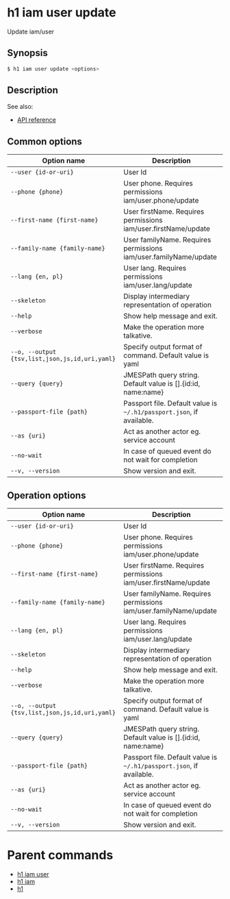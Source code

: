 
# h1 iam user update

Update iam/user

## Synopsis

```bash
$ h1 iam user update <options>
```

## Description

See also:

* [API reference](https://api.hyperone.com/v2/docs#operation/iam_user_update)

## Common options

| Option name                                        | Description                                                              |
| -------------------------------------------------- | ------------------------------------------------------------------------ |
| ```--user {id-or-uri}```                           | User Id                                                                  |
| ```--phone {phone}```                              | User phone. Requires permissions iam/user.phone/update                   |
| ```--first-name {first-name}```                    | User firstName. Requires permissions iam/user.firstName/update           |
| ```--family-name {family-name}```                  | User familyName. Requires permissions iam/user.familyName/update         |
| ```--lang {en, pl}```                              | User lang. Requires permissions iam/user.lang/update                     |
| ```--skeleton```                                   | Display intermediary representation of operation                         |
| ```--help```                                       | Show help message and exit.                                              |
| ```--verbose```                                    | Make the operation more talkative.                                       |
| ```--o, --output {tsv,list,json,js,id,uri,yaml}``` | Specify output format of command. Default value is yaml                  |
| ```--query {query}```                              | JMESPath query string. Default value is [].\{id:id, name:name\}          |
| ```--passport-file {path}```                       | Passport file. Default value is ```~/.h1/passport.json```, if available. |
| ```--as {uri}```                                   | Act as another actor eg. service account                                 |
| ```--no-wait```                                    | In case of queued event do not wait for completion                       |
| ```--v, --version```                               | Show version and exit.                                                   |

## Operation options

| Option name                                        | Description                                                              |
| -------------------------------------------------- | ------------------------------------------------------------------------ |
| ```--user {id-or-uri}```                           | User Id                                                                  |
| ```--phone {phone}```                              | User phone. Requires permissions iam/user.phone/update                   |
| ```--first-name {first-name}```                    | User firstName. Requires permissions iam/user.firstName/update           |
| ```--family-name {family-name}```                  | User familyName. Requires permissions iam/user.familyName/update         |
| ```--lang {en, pl}```                              | User lang. Requires permissions iam/user.lang/update                     |
| ```--skeleton```                                   | Display intermediary representation of operation                         |
| ```--help```                                       | Show help message and exit.                                              |
| ```--verbose```                                    | Make the operation more talkative.                                       |
| ```--o, --output {tsv,list,json,js,id,uri,yaml}``` | Specify output format of command. Default value is yaml                  |
| ```--query {query}```                              | JMESPath query string. Default value is [].\{id:id, name:name\}          |
| ```--passport-file {path}```                       | Passport file. Default value is ```~/.h1/passport.json```, if available. |
| ```--as {uri}```                                   | Act as another actor eg. service account                                 |
| ```--no-wait```                                    | In case of queued event do not wait for completion                       |
| ```--v, --version```                               | Show version and exit.                                                   |

# Parent commands

* [h1 iam user](./../README.md)
* [h1 iam](./../../README.md)
* [h1](./../../../README.md)
